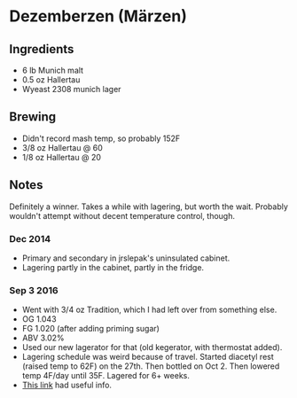 # Dezemberzen (Märzen)

## Ingredients

* 6 lb Munich malt
* 0.5 oz Hallertau
* Wyeast 2308 munich lager

## Brewing

* Didn't record mash temp, so probably 152F
* 3/8 oz Hallertau @ 60
* 1/8 oz Hallertau @ 20

## Notes

Definitely a winner. Takes a while with lagering, but worth the wait.
Probably wouldn't attempt without decent temperature control, though.

### Dec 2014
* Primary and secondary in jrslepak's uninsulated cabinet.
* Lagering partly in the cabinet, partly in the fridge.

### Sep 3 2016
* Went with 3/4 oz Tradition, which I had left over from something else.
* OG 1.043
* FG 1.020 (after adding priming sugar)
* ABV 3.02%
* Used our new lagerator for that (old kegerator, with thermostat added).
* Lagering schedule was weird because of travel. Started diacetyl rest
  (raised temp to 62F) on the 27th. Then bottled on Oct 2. Then lowered
  temp 4F/day until 35F. Lagered for 6+ weeks.
* [This link](http://www.homebrewing.org/How-to-Make-Lager_ep_42-1.html)
  had useful info.

